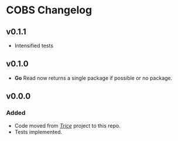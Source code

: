 # COBS Changelog

## v0.1.1

* Intensified tests

## v0.1.0

* **Go** Read now returns a single package if possible or no package.

## v0.0.0

### Added 

- Code moved from [*Trice*](https://github.com/rokath/trice) project to this repo.
- Tests implemented. 

